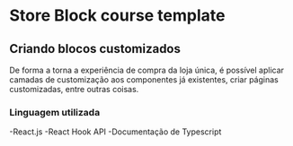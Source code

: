 # Store Block course template

## Criando blocos customizados
De forma a torna a experiência de compra da loja única, é possível aplicar camadas de customização aos componentes já existentes, criar páginas customizadas, entre outras coisas.

### Linguagem utilizada
-React.js
-React Hook API
-Documentação de Typescript

